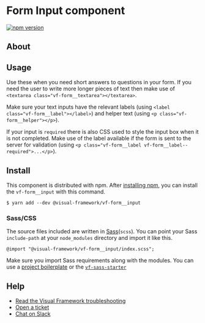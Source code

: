 # Form Input component

[![npm version](https://badge.fury.io/js/%40visual-framework%2Fvf-form__input.svg)](https://badge.fury.io/js/%40visual-framework%2Fvf-form__input)

## About

## Usage

Use these when you need short answers to questions in your form. If you need the user to write more longer pieces of text then make use of `<textarea class="vf-form__textarea"></textarea>`.

Make sure your text inputs have the relevant labels (using `<label class="vf-form__label"></label>`) and helper text (using `<p class="vf-form__helper"></p>`).

If your input is `required` there is also CSS used to style the input box when it is not completed. Make use of the label available if the form is sent to the server for validation (using `<p class="vf-form__label vf-form__label--required">...</p>`).
## Install

This component is distributed with npm. After [installing npm](https://www.npmjs.com/get-npm), you can install the `vf-form__input` with this command.

```
$ yarn add --dev @visual-framework/vf-form__input
```

### Sass/CSS

The source files included are written in [Sass](http://sass-lang.com)(`scss`). You can point your Sass `include-path` at your `node_modules` directory and import it like this.

```
@import "@visual-framework/vf-form__input/index.scss";
```

Make sure you import Sass requirements along with the modules. You can use a [project boilerplate](https://stable.visual-framework.dev/building/) or the [`vf-sass-starter`](https://stable.visual-framework.dev/components/vf-sass-starter/)

## Help

- [Read the Visual Framework troubleshooting](https://stable.visual-framework.dev/troubleshooting/)
- [Open a ticket](https://github.com/visual-framework/vf-core/issues)
- [Chat on Slack](https://join.slack.com/t/visual-framework/shared_invite/enQtNDAxNzY0NDg4NTY0LWFhMjEwNGY3ZTk3NWYxNWVjOWQ1ZWE4YjViZmY1YjBkMDQxMTNlNjQ0N2ZiMTQ1ZTZiMGM4NjU5Y2E0MjM3ZGQ)
